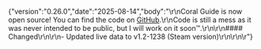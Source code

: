 {"version":"0.26.0","date":"2025-08-14","body":"\r\nCoral Guide is now open source! You can find the code on [GitHub](https://github.com/koenigderluegner/coral-island-guide).\r\nCode is still a mess as it was never intended to be public, but I will work on it soon™.\r\n\r\n#### Changed\r\n\r\n- Updated live data to v1.2-1238 (Steam version)\r\n\r\n\r"}